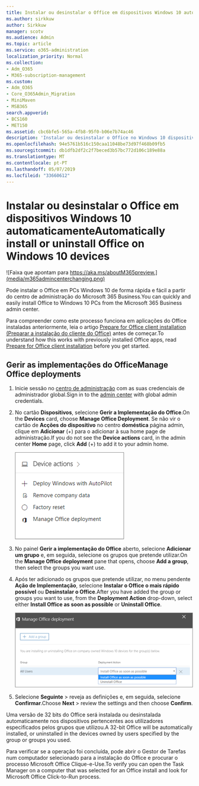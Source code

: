 ```yaml
---
title: Instalar ou desinstalar o Office em dispositivos Windows 10 automaticamente
ms.author: sirkkuw
author: Sirkkuw
manager: scotv
ms.audience: Admin
ms.topic: article
ms.service: o365-administration
localization_priority: Normal
ms.collection:
- Adm_O365
- M365-subscription-management
ms.custom:
- Adm_O365
- Core_O365Admin_Migration
- MiniMaven
- MSB365
search.appverid:
- BCS160
- MET150
ms.assetid: cbc6bfe5-565a-4fb8-95f0-b06e7b74ac46
description: 'Instalar ou desinstalar o Office no Windows 10 dispositivos partir do Centro de administração do Microsoft 365 Business. '
ms.openlocfilehash: 94e5761b516c150caa11048be73d97f468b09fb5
ms.sourcegitcommit: db1dfb2df2c2f7beced3b57bc772d106c189e88a
ms.translationtype: MT
ms.contentlocale: pt-PT
ms.lasthandoff: 05/07/2019
ms.locfileid: "33660612"
---
```

# <a name="automatically-install-or-uninstall-office-on-windows-10-devices"></a><span data-ttu-id="86e90-103">Instalar ou desinstalar o Office em dispositivos Windows 10 automaticamente</span><span class="sxs-lookup"><span data-stu-id="86e90-103">Automatically install or uninstall Office on Windows 10 devices</span></span>

![Faixa que apontam para https://aka.ms/aboutM365preview.](media/m365admincenterchanging.png)

<span data-ttu-id="86e90-105">Pode instalar o Office em PCs Windows 10 de forma rápida e fácil a partir do centro de administração do Microsoft 365 Business.</span><span class="sxs-lookup"><span data-stu-id="86e90-105">You can quickly and easily install Office to Windows 10 PCs from the Microsoft 365 Business admin center.</span></span>
  
<span data-ttu-id="86e90-106">Para compreender como este processo funciona em aplicações do Office instaladas anteriormente, leia o artigo [Prepare for Office client installation (Preparar a instalação do cliente do Office)](prepare-for-office-client-deployment.md) antes de começar.</span><span class="sxs-lookup"><span data-stu-id="86e90-106">To understand how this works with previously installed Office apps, read [Prepare for Office client installation](prepare-for-office-client-deployment.md) before you get started.</span></span> 
  
## <a name="manage-office-deployments"></a><span data-ttu-id="86e90-107">Gerir as implementações do Office</span><span class="sxs-lookup"><span data-stu-id="86e90-107">Manage Office deployments</span></span>

1. <span data-ttu-id="86e90-108">Inicie sessão no [centro de administração](https://aka.ms/bcsportal) com as suas credenciais de administrador global.</span><span class="sxs-lookup"><span data-stu-id="86e90-108">Sign in to the [admin center](https://aka.ms/bcsportal) with global admin credentials.</span></span> 
    
2. <span data-ttu-id="86e90-109">No cartão **Dispositivos**, selecione **Gerir a Implementação do Office**.</span><span class="sxs-lookup"><span data-stu-id="86e90-109">On the **Devices** card, choose **Manage Office Deployment**.</span></span>
      <span data-ttu-id="86e90-110">Se não vir o cartão de **Acções do dispositivo** no centro **doméstica** página admin, clique em **Adicionar** (+) para o adicionar à sua home page de administração.</span><span class="sxs-lookup"><span data-stu-id="86e90-110">If you do not see the **Device actions** card, in the admin center **Home** page, click **Add** (+) to add it to your admin home.</span></span>
    
    ![Screenshot of the Devices card in the admin center](media/9982e784-dbf9-4a76-a159-bb3e2e5aa23f.png)
  
3. <span data-ttu-id="86e90-112">No painel **Gerir a implementação do Office** aberto, selecione **Adicionar um grupo** e, em seguida, selecione os grupos que pretende utilizar.</span><span class="sxs-lookup"><span data-stu-id="86e90-112">On the **Manage Office deployment** pane that opens, choose **Add a group**, then select the groups you want use.</span></span>
    
4. <span data-ttu-id="86e90-113">Após ter adicionado os grupos que pretende utilizar, no menu pendente **Ação de Implementação**, selecione **Instalar o Office o mais rápido possível** ou **Desinstalar o Office**.</span><span class="sxs-lookup"><span data-stu-id="86e90-113">After you have added the group or groups you want to use, from the **Deployment Action** drop-down, select either **Install Office as soon as possible** or **Uninstall Office**.</span></span>
    
    ![In the Manage Office deployment pane, choose either Install Office as soon as possible, or Uninstall Office.](media/00f24a61-1848-40c0-b037-78d726c7d757.png)
  
5. <span data-ttu-id="86e90-115">Selecione **Seguinte** \> reveja as definições e, em seguida, selecione **Confirmar**.</span><span class="sxs-lookup"><span data-stu-id="86e90-115">Choose **Next** \> review the settings and then choose **Confirm**.</span></span>
    
<span data-ttu-id="86e90-116">Uma versão de 32 bits do Office será instalada ou desinstalada automaticamente nos dispositivos pertencentes aos utilizadores especificados pelos grupos que utilizou.</span><span class="sxs-lookup"><span data-stu-id="86e90-116">A 32-bit Office will be automatically installed, or uninstalled in the devices owned by users specified by the group or groups you used.</span></span>
  
<span data-ttu-id="86e90-117">Para verificar se a operação foi concluída, pode abrir o Gestor de Tarefas num computador selecionado para a instalação do Office e procurar o processo Microsoft Office Clique-e-Use.</span><span class="sxs-lookup"><span data-stu-id="86e90-117">To verify you can open the Task Manager on a computer that was selected for an Office install and look for Microsoft Office Click-to-Run process.</span></span>
  


